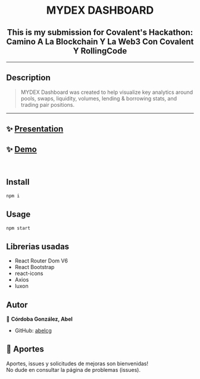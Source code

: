 <h1 align="center">MYDEX DASHBOARD</h1>
<h2 align="center">This is my submission for Covalent's Hackathon: Camino A La Blockchain Y La Web3 Con Covalent Y RollingCode</h2>
<hr>
<p>

## Description
>MYDEX Dashboard was created to help visualize key analytics around pools, swaps, liquidity, volumes, lending & borrowing stats, and trading pair positions. 

<hr>

## ✨ [Presentation](https://docs.google.com/presentation/d/1XfJzL0Hj3IEIg7NHMIoGIvqu_EVY968-vGe0YlnlqSM/edit?usp=sharing)

## ✨ [Demo]()
<br>

## Install

```sh
npm i
```
## Usage

```sh
npm start
```
## Librerias usadas
- React Router Dom V6
- React Bootstrap
- react-icons
- Axios
- luxon
## Autor

👤 **Córdoba González, Abel**

* GitHub: [abelcg](https://github.com/abelcg)

## 🤝 Aportes

Aportes, issues y solicitudes de mejoras son bienvenidas!<br />No dude en consultar la página de problemas (issues). 
